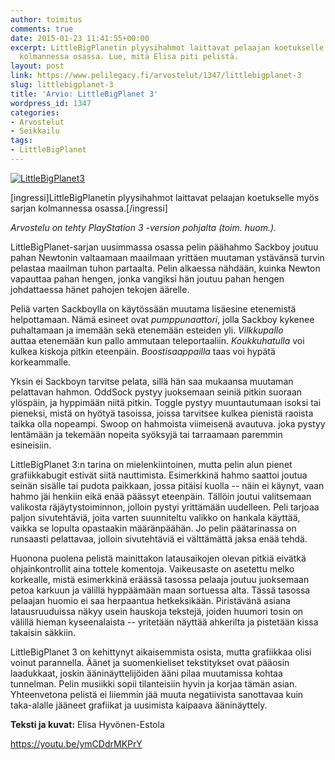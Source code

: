 ```yaml
---
author: toimitus
comments: true
date: 2015-01-23 11:41:55+00:00
excerpt: LittleBigPlanetin plyysihahmot laittavat pelaajan koetukselle myös sarjan
  kolmannessa osassa. Lue, mitä Elisa piti pelistä.
layout: post
link: https://www.pelilegacy.fi/arvostelut/1347/littlebigplanet-3
slug: littlebigplanet-3
title: 'Arvio: LittleBigPlanet 3'
wordpress_id: 1347
categories:
- Arvostelut
- Seikkailu
tags:
- LittleBigPlanet
---
```


[![LittleBigPlanet3](http://www.pelilegacy.fi/wp-content/uploads/2015/01/Little-Big-Planet-3.jpg)](http://www.pelilegacy.fi/wp-content/uploads/2015/01/Little-Big-Planet-3.jpg)

[ingressi]LittleBigPlanetin plyysihahmot laittavat pelaajan koetukselle myös sarjan kolmannessa osassa.[/ingressi]

_Arvostelu on tehty PlayStation 3 -version pohjalta (toim. huom.)._

LittleBigPlanet-sarjan uusimmassa osassa pelin päähahmo Sackboy joutuu pahan Newtonin valtaamaan maailmaan yrittäen muutaman ystävänsä turvin pelastaa maailman tuhon partaalta. Pelin alkaessa nähdään, kuinka Newton vapauttaa pahan hengen, jonka vangiksi hän joutuu pahan hengen johdattaessa hänet pahojen tekojen äärelle.

Peliä varten Sackboylla on käytössään muutama lisäesine etenemistä helpottamaan. Nämä esineet ovat _pumppunaattori_, jolla Sackboy kykenee puhaltamaan ja imemään sekä etenemään esteiden yli. _Vilkkupallo_ auttaa etenemään kun pallo ammutaan teleportaaliin. _Koukkuhatulla_ voi kulkea kiskoja pitkin eteenpäin. _Boostisaappailla_ taas voi hypätä korkeammalle.

Yksin ei Sackboyn tarvitse pelata, sillä hän saa mukaansa muutaman pelattavan hahmon. OddSock pystyy juoksemaan seiniä pitkin suoraan ylöspäin, ja hyppimään niitä pitkin. Toggle pystyy muuntautumaan isoksi tai pieneksi, mistä on hyötyä tasoissa, joissa tarvitsee kulkea pienistä raoista taikka olla nopeampi. Swoop on hahmoista viimeisenä avautuva. joka pystyy lentämään ja tekemään nopeita syöksyjä tai tarraamaan paremmin esineisiin.

LittleBigPlanet 3:n tarina on mielenkiintoinen, mutta pelin alun pienet grafiikkabugit estivät siitä nauttimista. Esimerkkinä hahmo saattoi joutua seinän sisälle tai pudota paikkaan, jossa pitäisi kuolla -- näin ei käynyt, vaan hahmo jäi henkiin eikä enää päässyt eteenpäin. Tällöin joutui valitsemaan valikosta räjäytystoiminnon, jolloin pystyi yrittämään uudelleen. Peli tarjoaa paljon sivutehtäviä, joita varten suunniteltu valikko on hankala käyttää, vaikka se lopulta opastaakin määränpäähän. Jo pelin päätarinassa on runsaasti pelattavaa, jolloin sivutehtäviä ei välttämättä jaksa enää tehdä.

Huonona puolena pelistä mainittakon latausaikojen olevan pitkiä eivätkä ohjainkontrollit aina tottele komentoja. Vaikeusaste on asetettu melko korkealle, mistä esimerkkinä eräässä tasossa pelaaja joutuu juoksemaan petoa karkuun ja välillä hyppäämään maan sortuessa alta. Tässä tasossa pelaajan huomio ei saa herpaantua hetkeksikään. Piristävänä asiana latausruuduissa näkyy usein hauskoja tekstejä, joiden huumori tosin on välillä hieman kyseenalaista -- yritetään näyttää ahkerilta ja pistetään kissa takaisin säkkiin.

LittleBigPlanet 3 on kehittynyt aikaisemmista osista, mutta grafiikkaa olisi voinut parannella. Äänet ja suomenkieliset tekstitykset ovat pääosin laadukkaat, joskin ääninäyttelijöiden ääni pilaa muutamissa kohtaa tunnelman. Pelin musiikki sopii tilanteisiin hyvin ja korjaa tämän asian. Yhteenvetona pelistä ei liiemmin jää muuta negatiivista sanottavaa kuin taka-alalle jääneet grafiikat ja uusimista kaipaava ääninäyttely.

**Teksti ja kuvat:** Elisa Hyvönen-Estola

https://youtu.be/ymCDdrMKPrY


